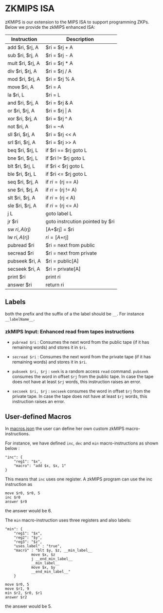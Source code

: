 # ZKMIPS ISA
zKMIPS is our extension to the MIPS ISA to support programming ZKPs. Below we provide the zkMIPS enhanced ISA:

| Instruction         | Description |
|---------------------|-------------|
| add $ri, $rj, A     | $ri = $rj + A |
| sub $ri, $rj, A     | $ri = $rj - A |
| mult $ri, $rj, A    | $ri = $rj * A |
| div $ri, $rj, A     | $ri = $rj / A |
| mod $ri, $rj, A     | $ri = $rj % A |
| move $ri, A         | $ri = A |
| la $ri, L           | $ri = L |
| and $ri, $rj, A     | $ri = $rj & A              |
| or $ri, $rj, A      | $ri = $rj \| A             |
| xor $ri, $rj, A     | $ri = $rj ^ A              |
| not $ri, A          | $ri = ~A                   |
| sll $ri, $rj, A     | $ri = $rj << A             |
| srl $ri, $rj, A     | $ri = $rj >> A             |
| beq $ri, $rj, L     | if $ri == $rj goto L        |
| bne $ri, $rj, L     | if $ri != $rj goto L        |
| blt $ri, $rj, L     | if $ri < $rj goto L         |
| ble $ri, $rj, L     | if $ri <= $rj goto L        |
| seq $ri, $rj, A     | if $ri = ($rj == A)        |
| sne $ri, $rj, A     | if $ri = ($rj != A)        |
| slt $ri, $rj, A     | if $ri = ($rj < A)        |
| sle $ri, $rj, A     | if $ri = ($rj <= A)        |
| j L                 | goto label L                |
| jr $ri              | goto instrcution pointed by $ri |
| sw $ri, A($rj)      | [A+$rj] = $ri               |
| lw $ri, A($rj)      | $ri = [A+$rj]               |
| pubread $ri         | $ri = next from public 		|
| secread $ri         | $ri = next from private		|
| pubseek $ri, A      | $ri = public[A]				|
| secseek $ri, A      | $ri = private[A]	   		|
| print $ri           | print ri	                |
| answer $ri          | return ri                   |


## Labels
both the prefix and the suffix of a the label should be `__`. For instance `__labelName__`.

### zkMIPS Input: Enhanced read from tapes instructions
* `pubread $ri` : Consumes the next word from the public tape (if it has remaining words) and stores it in `$ri`.

* `secread $ri` : Consumes the next word from the private tape (if it has remaining words) and stores it in `$ri`.

* `pubseek $ri, $rj` : `seek` is a random access `read` command. `pubseek` consumes the word in offset `$rj` from the public tape. In case the tape does not have at least `$rj` words, this instruction raises an error.

* `secseek $ri, $rj` : `secseek` consumes the word in offset `$rj` from the private tape. In case the tape does not have at least `$rj` words, this instruction raises an error.


## User-defined Macros
In [macros.json](framework/zkmetis/src/macros.json) the user can define her own custom zkMIPS macro-instructions.

For instance, we have defined `inc`, `dec` and `min` macro-instructions as shown below :
```
"inc": {
    "reg1": "$x",
    "macro": "add $x, $x, 1"
}
```
This means that `inc` uses one register. A zkMIPS program can use the inc instruction as
```
move $r0, $r0, 5
inc $r0
answer $r0
```
the answer would be 6.

The `min` macro-instruction uses three registers and also labels:
```
"min": {
    "reg1": "$x",
    "reg2": "$y",
    "reg3": "$z",
    "uses_label" : "true",
    "macro" : "blt $y, $z, __min_label__
            move $x, $z
            j __end_min_label__
            __min_label__
            move $x, $y
            __end_min_label__"
    }
```
```
move $r0, 5
move $r1, 9
min $r2, $r0, $r1
answer $r2
```
the answer would be 5.

